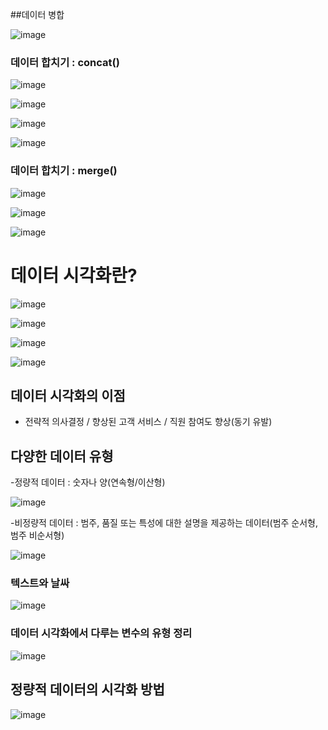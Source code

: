 ##데이터 병합

![image](https://github.com/user-attachments/assets/bdbee049-f76e-405d-8c67-4cc107f38e4f)



### 데이터 합치기 : concat()

![image](https://github.com/user-attachments/assets/3e4cb4aa-a2d3-4cee-b0fb-79d2bf4ae00f)

![image](https://github.com/user-attachments/assets/6a803261-0d83-4b6c-bfa5-ae771ae27bcd)

![image](https://github.com/user-attachments/assets/3192f06e-343c-4f28-bcb0-e16a94c48f9b)

![image](https://github.com/user-attachments/assets/5a733d0e-3338-41fc-92f3-3143dc5b50b1)


### 데이터 합치기 : merge()

![image](https://github.com/user-attachments/assets/2f8ff277-c1a7-4151-9dbb-37c3f997dcc1)

![image](https://github.com/user-attachments/assets/9323ad62-a95a-4d5d-8db4-1a1082c60035)

![image](https://github.com/user-attachments/assets/bf0fece2-9c8a-492c-9940-47b0e839e4ff)

# 데이터 시각화란?

![image](https://github.com/user-attachments/assets/577b52cd-7f55-4137-9b7d-c8fda01504c7)

![image](https://github.com/user-attachments/assets/293acd73-f4fe-40de-bc30-7f900c6582a2)

![image](https://github.com/user-attachments/assets/3c5bea12-3e76-4e84-b17c-792d540261e0)

![image](https://github.com/user-attachments/assets/6e39dfc0-6d3a-4785-971d-4ad1d79b228c)

## 데이터 시각화의 이점
- 전략적 의사결정 / 향상된 고객 서비스 / 직원 참여도 향상(동기 유발)

## 다양한 데이터 유형
-정량적 데이터 : 숫자나 양(연속형/이산형)

![image](https://github.com/user-attachments/assets/c68f5622-3487-4a97-a19b-ebdb05b98b57)

-비정량적 데이터 : 범주, 품질 또는 특성에 대한 설명을 제공하는 데이터(범주 순서형, 범주 비순서형)

![image](https://github.com/user-attachments/assets/bfecf162-24aa-4d59-933c-87dcc26b957b)

### 텍스트와 날싸

![image](https://github.com/user-attachments/assets/18c6e5ff-b38a-43e1-8a84-d74727aab2d4)

### 데이터 시각화에서 다루는 변수의 유형 정리

![image](https://github.com/user-attachments/assets/0cbd79d3-a0f1-4e6f-861c-0477c760a571)

## 정량적 데이터의 시각화 방법

![image](https://github.com/user-attachments/assets/c5cbc2ca-036a-4796-b76a-155a99038f60)

